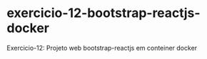 # exercicio-12-bootstrap-reactjs-docker
Exercicio-12: Projeto web bootstrap-reactjs em conteiner docker
